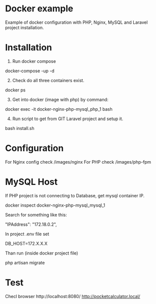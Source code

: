# Docker example
Example of docker configuration with PHP, Nginx, MySQL and Laravel project installation.

# Installation

1. Run docker compose
<p>docker-compose -up -d</p>

2. Check do all three containers exist.
<p>docker ps</p>

3. Get into docker (image with php) by command:
<p>docker exec -it docker-nginx-php-mysql_php_1 bash</p>

4. Run script to get from GIT Laravel project and setup it.
<p>bash install.sh</p>


# Configuration

For Nginx config check /images/nginx
For PHP check /images/php-fpm

# MySQL Host
If PHP project is not connecting to Database, get mysql container IP.
<p>docker inspect docker-nginx-php-mysql_mysql_1<p>
Search for something like this:
<p>"IPAddress": "172.18.0.2",</p>
In project .env file set
<p>DB_HOST=172.X.X.X</p>
Than run (inside docker project file) 
<p>php artisan migrate</p>

# Test

Checl browser 
http://localhost:8080/
http://pocketcalculator.local/